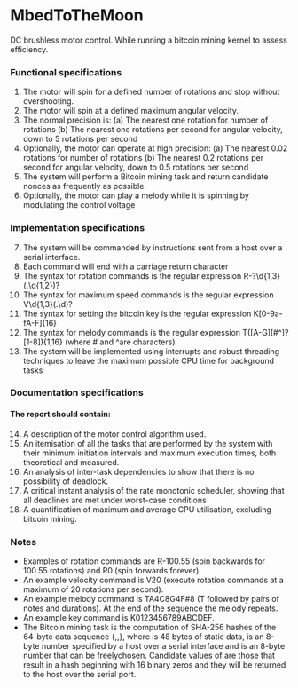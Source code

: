 # MbedToTheMoon
DC brushless motor control. While running a bitcoin mining kernel to assess efficiency.

### Functional specifications
1. The motor will spin for a defined number of rotations and stop without overshooting.
2. The motor will spin at a defined maximum angular velocity.
3. The normal precision is:
(a) The nearest one rotation for number of rotations
(b) The nearest one rotations per second for angular velocity, down to 5 rotations per second
4. Optionally, the motor can operate at high precision:
(a) The nearest 0.02 rotations for number of rotations
(b) The nearest 0.2 rotations per second for angular velocity, down to 0.5 rotations per second
5. The system will perform a Bitcoin mining task and return candidate nonces as frequently as
possible.
6. Optionally, the motor can play a melody while it is spinning by modulating the control voltage

### Implementation specifications
7. The system will be commanded by instructions sent from a host over a serial interface.
8. Each command will end with a carriage return character
9. The syntax for rotation commands is the regular expression
R-?\d{1,3}(\.\d{1,2})?
10. The syntax for maximum speed commands is the regular expression
V\d{1,3}(\.\d)?
11. The syntax for setting the bitcoin key is the regular expression
K[0-9a-fA-F]{16}
12. The syntax for melody commands is the regular expression
T([A-G][#^]?[1-8]){1,16} (where # and ^are characters)
13. The system will be implemented using interrupts and robust threading techniques to leave the maximum possible CPU time for background tasks

### Documentation specifications
#### The report should contain:
14. A description of the motor control algorithm used.
15. An itemisation of all the tasks that are performed by the system with their minimum initiation
intervals and maximum execution times, both theoretical and measured.
16. An analysis of inter-task dependencies to show that there is no possibility of deadlock.
17. A critical instant analysis of the rate monotonic scheduler, showing that all deadlines are met
under worst-case conditions
18. A quantification of maximum and average CPU utilisation, excluding bitcoin mining.
### Notes
- Examples of rotation commands are R-100.55 (spin backwards for 100.55 rotations) and R0
(spin forwards forever).
- An example velocity command is V20 (execute rotation commands at a maximum of 20 rotations
per second).
- An example melody command is TA4C8G4F#8 (T followed by pairs of notes and durations). At
the end of the sequence the melody repeats.
- An example key command is K0123456789ABCDEF.
- The Bitcoin mining task is the computation of SHA-256 hashes of the 64-byte data sequence
{<data>,<key>,<nonce>}, where <data> is 48 bytes of static data, <key> is an 8-byte number
specified by a host over a serial interface and <nonce> is an 8-byte number that can be freelychosen.
Candidate values of <nonce> are those that result in a hash beginning with 16 binary
zeros and they will be returned to the host over the serial port.
